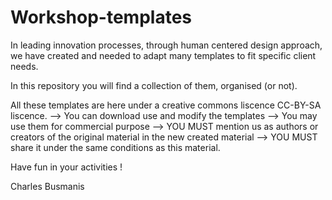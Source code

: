 # Workshop-templates

In leading innovation processes, through human centered design approach, we have created and needed to adapt many templates to fit specific client needs. 

In this repository you will find a collection of them, organised (or not).

All these templates are here under a creative commons liscence CC-BY-SA liscence.
--> You can download use and modify the templates
--> You may use them for commercial purpose
--> YOU MUST mention us as authors or creators of the original material in the new created material
--> YOU MUST share it under the same conditions as this material.

Have fun in your activities ! 

Charles Busmanis
